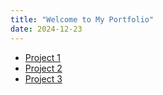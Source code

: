 ```yaml
---
title: "Welcome to My Portfolio"
date: 2024-12-23
---
```

<ul>
    <li><a href="https://danirahmanh21.github.io/NotebookApp/Screenshot 2024-12-23 214406.png">Project 1</a></li>
    <li><a href="https://danirahmanh21.github.io/BookShelfApp/bookshelf-app/">Project 2</a></li>
    <li><a href="https://github.com/danirahmanh21/Gallery/blob/main/Tugas/index.html">Project 3</a></li>
</ul>
